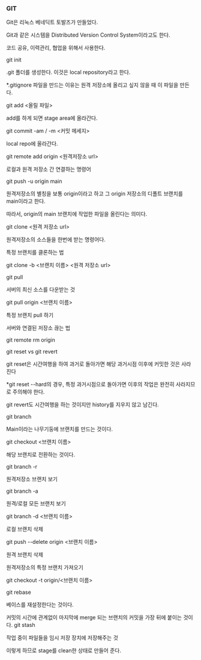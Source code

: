 ### GIT
Git은 리눅스 베네딕트 토발즈가 만들었다.

Git과 같은 시스템을 Distributed Version Control System이라고도 한다.

코드 공유, 이력관리, 협업을 위해서 사용한다.

git init

.git 폴더를 생성한다. 이것은 local repository라고 한다.

*.gitignore 파일을 만드는 이유는 원격 저장소에 올리고 싶지 않을 때 이 파일을 만든다.

 

git add <올릴 파일>

add를 하게 되면 stage area에 올라간다.

 

git commit -am / -m <커밋 메세지>

local repo에 올라간다.

 

git remote add origin <원격저장소 url>

로컬과 원격 저장소 간 연결하는 명령어

 

git push -u origin main

원격저장소의 별칭을 보통 origin이라고 하고 그 origin 저장소의 디폴트 브랜치를 main이라고 한다.

따라서, origin의 main 브랜치에 작업한 파일을 올린다는 의미다.

 

git clone <원격 저장소 url>

원격저장소의 소스들을 한번에 받는 명령어다.

 

특정 브랜치를 클론하는 법

git clone -b <브랜치 이름> <원격 저장소 url>

 

git pull

서버의 최신 소스를 다운받는 것

 

git pull origin <브랜치 이름>

특정 브랜치 pull 하기

 

서버와 연결된 저장소 끊는 법

git remote rm origin

 

git reset vs git revert

git reset은 시간여행을 하여 과거로 돌아가면 해당 과거시점 이후에 커밋한 것은 사라진다

*git reset --hard의 경우, 특정 과거시점으로 돌아가면 이후의 작업은 완전히 사라지므로 주의해야 한다.

 

git revert도 시간여행을 하는 것이지만 history를 지우지 않고 남긴다.

 

git branch

Main이라는 나무기둥에 브랜치를 만드는 것이다.

 

git checkout <브랜치 이름>

해당 브랜치로 전환하는 것이다.

 

git branch -r

원격저장소 브랜치 보기

 

git branch -a

원격/로컬 모든 브랜치 보기

 

git branch -d <브랜치 이름>

로컬 브랜치 삭제

 

git push --delete origin <브랜치 이름>

원격 브랜치 삭제

 

원격저장소의 특정 브랜치 가져오기

git checkout -t origin/<브랜치 이름>

 

git rebase

베이스를 재설정한다는 것이다.

커밋의 시간에 관계없이 마지막에 merge 되는 브랜치의 커밋을 가장 뒤에 붙이는 것이다.
git stash

작업 중이 파일들을 임시 저장 장치에 저장해주는 것

이렇게 하므로 stage를 clean한 상태로 만들어 준다.


